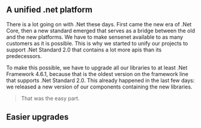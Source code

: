 ## A unified .net platform
There is a lot going on with .Net these days. First came the new era of .Net Core, then a new standard emerged that serves as a bridge between the old and the new platforms. We have to make sensenet available to as many customers as it is possible. This is why we started to unify our projects to support .Net Standard 2.0 that contains a lot more apis than its predecessors.

To make this possible, we have to upgrade all our libraries to at least .Net Framework 4.6.1, because that is the oldest version on the framework line that supports .Net Standard 2.0. This already happened in the last few days: we released a new version of our components containing the new libraries.

> That was the easy part.

## Easier upgrades

